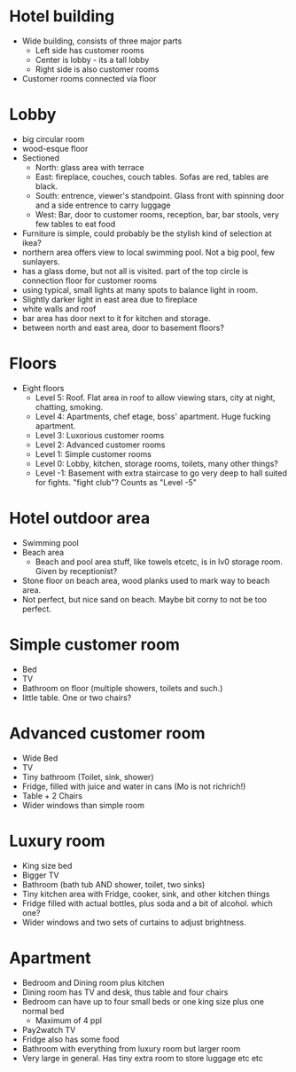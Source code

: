 # Hotel building
- Wide building, consists of three major parts
    * Left side has customer rooms
    * Center is lobby - its a tall lobby
    * Right side is also customer rooms
- Customer rooms connected via floor

# Lobby
- big circular room
- wood-esque floor
- Sectioned
    * North: glass area with terrace
    * East: fireplace, couches, couch tables. Sofas are red, tables are black.
    * South: entrence, viewer's standpoint. Glass front with spinning door and a side entrence to carry luggage
    * West: Bar, door to customer rooms, reception, bar, bar stools, very few tables to eat food
- Furniture is simple, could probably be the stylish kind of selection at ikea?
- northern area offers view to local swimming pool. Not a big pool, few sunlayers.
- has a glass dome, but not all is visited. part of the top circle is connection floor for customer rooms
- using typical, small lights at many spots to balance light in room.
- Slightly darker light in east area due to fireplace
- white walls and roof
- bar area has door next to it for kitchen and storage.
- between north and east area, door to basement floors?

# Floors
- Eight floors
    * Level 5: Roof. Flat area in roof to allow viewing stars, city at night, chatting, smoking.
    * Level 4: Apartments, chef etage, boss' apartment. Huge fucking apartment.
    * Level 3: Luxorious customer rooms
    * Level 2: Advanced customer rooms
    * Level 1: Simple customer rooms
    * Level 0: Lobby, kitchen, storage rooms, toilets, many other things?
    * Level -1: Basement with extra staircase to go very deep to hall suited for fights. "fight club"? Counts as "Level -5"

# Hotel outdoor area
- Swimming pool
- Beach area
    * Beach and pool area stuff, like towels etcetc, is in lv0 storage room. Given by receptionist?
- Stone floor on beach area, wood planks used to mark way to beach area.
- Not perfect, but nice sand on beach. Maybe bit corny to not be too perfect.

# Simple customer room
- Bed
- TV
- Bathroom on floor (multiple showers, toilets and such.)
- little table. One or two chairs?

# Advanced customer room
- Wide Bed
- TV
- Tiny bathroom (Toilet, sink, shower)
- Fridge, filled with juice and water in cans (Mo is not richrich!)
- Table + 2 Chairs
- Wider windows than simple room

# Luxury room
- King size bed
- Bigger TV
- Bathroom (bath tub AND shower, toilet, two sinks)
- Tiny kitchen area with Fridge, cooker, sink, and other kitchen things
- Fridge filled with actual bottles, plus soda and a bit of alcohol. which one?
- Wider windows and two sets of curtains to adjust brightness.

# Apartment
- Bedroom and Dining room plus kitchen
- Dining room has TV and desk, thus table and four chairs
- Bedroom can have up to four small beds or one king size plus one normal bed
    * Maximum of 4 ppl
- Pay2watch TV
- Fridge also has some food
- Bathroom with everything from luxury room but larger room
- Very large in general. Has tiny extra room to store luggage etc etc
